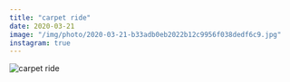 ```yaml
---
title: "carpet ride"
date: 2020-03-21
image: "/img/photo/2020-03-21-b33adb0eb2022b12c9956f038dedf6c9.jpg"
instagram: true
---
```


![carpet ride](/img/photo/2020-03-21-b33adb0eb2022b12c9956f038dedf6c9.jpg)
